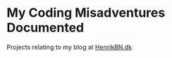 # My Coding Misadventures Documented
Projects relating to my blog at [HenrikBN.dk](http://www.henrikbn.dk)
